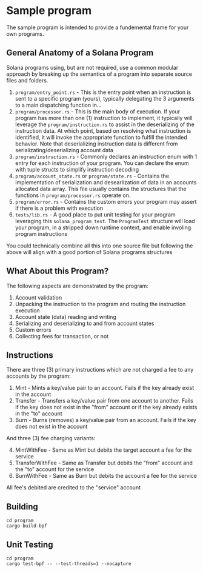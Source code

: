 # Sample program
The sample program is intended to provide a fundemental frame for your own programs.

## General Anatomy of a Solana Program
Solana programs using, but are not required, use a common modular approach by breaking
up the semantics of a program into separate source files and folders.

1. `program/entry_point.rs` - This is the entry point when an instruction is sent to a specific program (yours), typically delegating the 3 arguments to a main dispatching function in...
2. `program/processor.rs` - This is the main body of execution. If your program has more than one (1) instruction to implement, it typically
will leverage the `program/instruction.rs` to assist in the deserializing of the instruction data. At which point, based on resolving
what instruction is identified, it will invoke the appropriate function to fulfill the intended behavior. Note that deserializing instruction data is different from serializating/deserializing account data
3. `program/instruction.rs` - Commonly declares an instruction enum with 1 entry for each instruction of your program. You can declare the enum with tuple structs to simplify instruction decoding
4. `program/account_state.rs` or `program/state.rs` - Contains the implementation of serialization and desearlization of data in an accounts allocated data array. This file usually contains the structures that the functions in `program/processor.rs` operate on.
5. `program/error.rs` - Contains the custom errors your program may assert if there is a problem with execution
6. `tests/lib.rs` - A good place to put unit testing for your program leveraging this `solana_program_test`. The `ProgramTest` structure will load your program, in a stripped down runtime context, and enable involing program instructions

You could technically combine all this into one source file but following the above will align with a good portion of Solana programs structures

## What About this Program?
The following aspects are demonstrated by the program:
1. Account validation
2. Unpacking the instruction to the program and routing the instruction execution
3. Account state (data) reading and writing
4. Serializing and deserializing to and from account states
5. Custom errors
6. Collecting fees for transaction, or not

## Instructions
There are three (3) primary instructions which are not charged a fee to any accounts by the program:
1. Mint - Mints a key/value pair to an account. Fails if the key already exist in the account
2. Transfer - Transfers a key/value pair from one account to another. Fails if the key does not exist in the "from" account or if the key already exists in the "to" account
3. Burn - Burns (removes) a key/value pair from an account. Fails if the key does not exist in the account

And three (3) fee charging variants:

4. MintWithFee - Same as Mint but debits the target account a fee for the service
5. TransferWithFee - Same as Transfer but debits the "from" account and the "to" account for the service
6. BurnWithFee - Same as Burn but debits the account a fee for the service

All fee's debited are credited to the "service" account

## Building
```
cd program
cargo build-bpf
```
## Unit Testing
```
cd program
cargo test-bpf -- --test-threads=1 --nocapture
```
